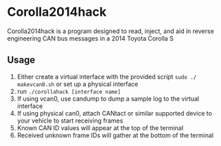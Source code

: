 Corolla2014hack
===============
Corolla2014hack is a program designed to read, inject, and aid in reverse
engineering CAN bus messages in a 2014 Toyota Corolla S

Usage
------

1. Either create a virtual interface with the provided script `sudo ./ makevcan0.sh` or set up a physical interface
2. run `./corollahack [interface name]`
3. If using vcan0, use candump to dump a sample log to the virtual interface
4. If using physical can0, attach CANtact or similar supported device to
    your vehicle to start receiving frames
5. Known CAN ID values will appear at the top of the terminal
6. Received unknown frame IDs will gather at the bottom of the terminal
